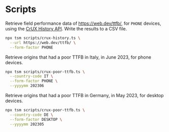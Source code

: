 # Scripts

Retrieve field performance data of https://web.dev/ttfb/, for `PHONE` devices, using the [CrUX History API](https://developer.chrome.com/docs/crux/history-api/). Write the results to a CSV file.

```sh
npx tsm scripts/crux-history.ts \
  --url https://web.dev/ttfb/ \
  --form-factor PHONE
```

Retrieve origins that had a poor TTFB in Italy, in June 2023, for phone devices.

```sh
npx tsm scripts/crux-poor-ttfb.ts \
  --country-code IT \
  --form-factor PHONE \
  --yyyymm 202306
```

Retrieve origins that had a poor TTFB in Germany, in May 2023, for desktop devices.

```sh
npx tsm scripts/crux-poor-ttfb.ts \
  --country-code DE \
  --form-factor DESKTOP \
  --yyyymm 202305
```
